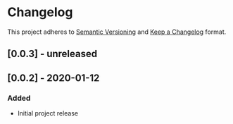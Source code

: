 # Changelog

This project adheres to [Semantic Versioning](https://semver.org/spec/v2.0.0.html) and [Keep a Changelog](https://keepachangelog.com/en/1.0.0/) format. 

## [0.0.3] - unreleased

## [0.0.2] - 2020-01-12

### Added
- Initial project release